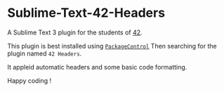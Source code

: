Sublime-Text-42-Headers
=======================

A Sublime Text 3 plugin for the students of [42](http://www.42.fr).

This plugin is best installed using [`PackageControl`](https://sublime.wbond.net)
Then searching for the plugin named `42 Headers`.

It appleid automatic headers and some basic code formatting.

Happy coding !

